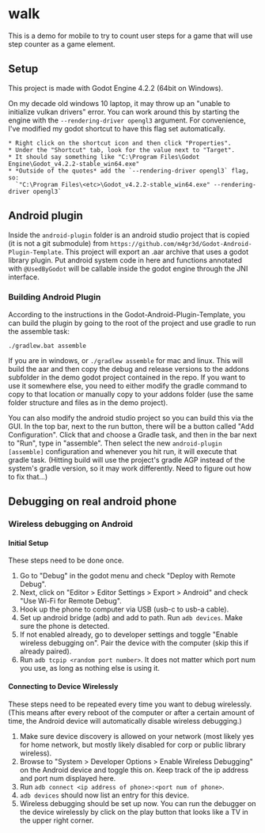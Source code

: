 # walk

This is a demo for mobile to try to count user steps for a game that will use step counter as a game element.

## Setup

This project is made with Godot Engine 4.2.2 (64bit on Windows).

On my decade old windows 10 laptop, it may throw up an "unable to initialize vulkan drivers" error. You can work around this by starting the engine with the `--rendering-driver opengl3` argument. For convenience, I've modified my godot shortcut to have this flag set automatically.

    * Right click on the shortcut icon and then click "Properties".
    * Under the "Shortcut" tab, look for the value next to "Target".
    * It should say something like "C:\Program Files\Godot Engine\Godot_v4.2.2-stable_win64.exe"
    * *Outside of the quotes* add the `--rendering-driver opengl3` flag, so:
      `"C:\Program Files\<etc>\Godot_v4.2.2-stable_win64.exe" --rendering-driver opengl3`

## Android plugin

Inside the `android-plugin` folder is an android studio project that is copied (it is not a git submodule) from `https://github.com/m4gr3d/Godot-Android-Plugin-Template`. This project will export an .aar archive that uses a godot library plugin. Put android system code in here and functions annotated with `@UsedByGodot` will be callable inside the godot engine through the JNI interface.

### Building Android Plugin

According to the instructions in the Godot-Android-Plugin-Template, you can build the plugin by going to the root of the project and use gradle to run the assemble task:

`./gradlew.bat assemble`

If you are in windows, or `./gradlew assemble` for mac and linux. This will build the aar and then copy the debug and release versions to the addons subfolder in the demo godot project contained in the repo. If you want to use it somewhere else, you need to either modify the gradle command to copy to that location or manually copy to your addons folder (use the same folder structure and files as in the demo project).

You can also modify the android studio project so you can build this via the GUI. In the top bar, next to the run button, there will be a button called "Add Configuration". Click that and choose a Gradle task, and then in the bar next to "Run", type in "assemble". Then select the new `android-plugin [assemble]` configuration and whenever you hit run, it will execute that gradle task. (Hitting build will use the project's gradle AGP instead of the system's gradle version, so it may work differently. Need to figure out how to fix that...)

## Debugging on real android phone

### Wireless debugging on Android

#### Initial Setup

These steps need to be done once.

1. Go to "Debug" in the godot menu and check "Deploy with Remote Debug".
1. Next, click on "Editor > Editor Settings > Export > Android" and check "Use Wi-Fi for Remote Debug".
1. Hook up the phone to computer via USB (usb-c to usb-a cable).
1. Set up android bridge (adb) and add to path. Run `adb devices`. Make sure the phone is detected.
1. If not enabled already, go to developer settings and toggle "Enable wireless debugging on". Pair the device with the computer (skip this if already paired).
1. Run `adb tcpip <random port number>`. It does not matter which port num you use, as long as nothing else is using it.

#### Connecting to Device Wirelessly

These steps need to be repeated every time you want to debug wirelessly. (This means after every reboot of the computer or after a certain amount of time, the Android device will automatically disable wireless debugging.)

1. Make sure device discovery is allowed on your network (most likely yes for home network, but mostly likely disabled for corp or public library wireless).
1. Browse to "System > Developer Options > Enable Wireless Debugging" on the Android device and toggle this on. Keep track of the ip address and port num displayed here.
1. Run `adb connect <ip address of phone>:<port num of phone>`.
1. `adb devices` should now list an entry for this device.
1. Wireless debugging should be set up now. You can run the debugger on the device wirelessly by click on the play button that looks like a TV in the upper right corner.
